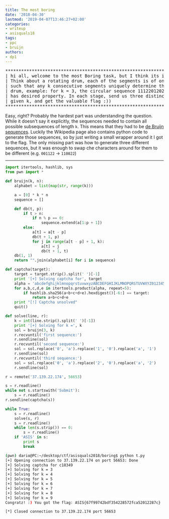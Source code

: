 ```yaml
---
title: The most boring
date: '2018-04-30'
lastmod: '2019-04-07T13:46:27+02:00'
categories:
- writeup
- asisquals18
tags:
- ppc
- bruijn
authors:
- dp1
---
```


<pre>
*******************************************************************************
| hi all, welcome to the most Boring task, but I think its interesting for all|
| Think about a rotating drum, each of the segments is of one of three types, |
| such that any k consecutive segments uniquely determine the position of the |
| drum, example: for k = 3, the circular sequence 111220120210110200100022212 |
| has desired property. In each stage, send us three distinct sequences with  |
| given k, and get the valuable flag :))                                      |
*******************************************************************************
</pre>

Easy, right? Probably the hardest part was understanding the question. While it doesn't say it explicitly, the sequences needed to contain all possible subsequences of length `k`. This means that they had to be [de Bruijn sequences](https://en.wikipedia.org/wiki/De_Bruijn_sequence). Luckily the Wikipedia page also contains python code to generate those sequences, so by just writing a small wrapper around it I got to the flag.
The only missing part was how to generate three different sequences, but it was enough to swap che characters around for them to be different (e.g. `001122` -> `110022`)

---

```python
import itertools, hashlib, sys
from pwn import *

def bruijn(k, n):
	alphabet = list(map(str, range(k)))

	a = [0] * k * n
	sequence = []

	def db(t, p):
		if t > n:
			if n % p == 0:
				sequence.extend(a[1:p + 1])
		else:
			a[t] = a[t - p]
			db(t + 1, p)
			for j in range(a[t - p] + 1, k):
				a[t] = j
				db(t + 1, t)
	db(1, 1)
	return "".join(alphabet[i] for i in sequence)

def captcha(target):
	target = target.strip().split(' ')[-1]
	print '[+] Solving captcha for', target
	alpha = 'abcdefghijklmnopqrstuvwxyzABCDEFGHIJKLMNOPQRSTUVWXYZ0123456789'
	for a,b,c,d,e in itertools.product(alpha, repeat=5):
		if hashlib.sha256(a+b+c+d+e).hexdigest()[-6:] == target:
			return a+b+c+d+e
	print "[!] Captcha unsolved"
	quit()

def solve(line, r):
	k = int(line.strip().split(' ')[-1])
	print '[+] Solving for k =', k
	sol = bruijn(3, k)
	r.recvuntil('first sequence:')
	r.sendline(sol)
	r.recvuntil('second sequence:')
	sol = sol.replace('0', 'a').replace('1', '0').replace('a', '1')
	r.sendline(sol)
	r.recvuntil('third sequence:')
	sol = sol.replace('0', 'a').replace('2', '0').replace('a', '2')
	r.sendline(sol)

r = remote('37.139.22.174', 56653)

s = r.readline()
while not s.startswith('Submit'):
	s = r.readline()
r.sendline(captcha(s))

while True:
	s = r.readline()
	solve(s, r)
	s = r.readline()
	while len(s.strip()) == 0:
		s = r.readline()
	if 'ASIS' in s:
		print s
		break

```

```bash
(pwn) dario@PC:~/desktop/ctf/asisquals2018/boring$ python t.py
[+] Opening connection to 37.139.22.174 on port 56653: Done
[+] Solving captcha for c18349
[+] Solving for k = 3
[+] Solving for k = 4
[+] Solving for k = 5
[+] Solving for k = 6
[+] Solving for k = 7
[+] Solving for k = 8
[+] Solving for k = 9
Congratz! :) You got the flag: ASIS{67f99742bdf354228572fca52012287c}

[*] Closed connection to 37.139.22.174 port 56653
```
